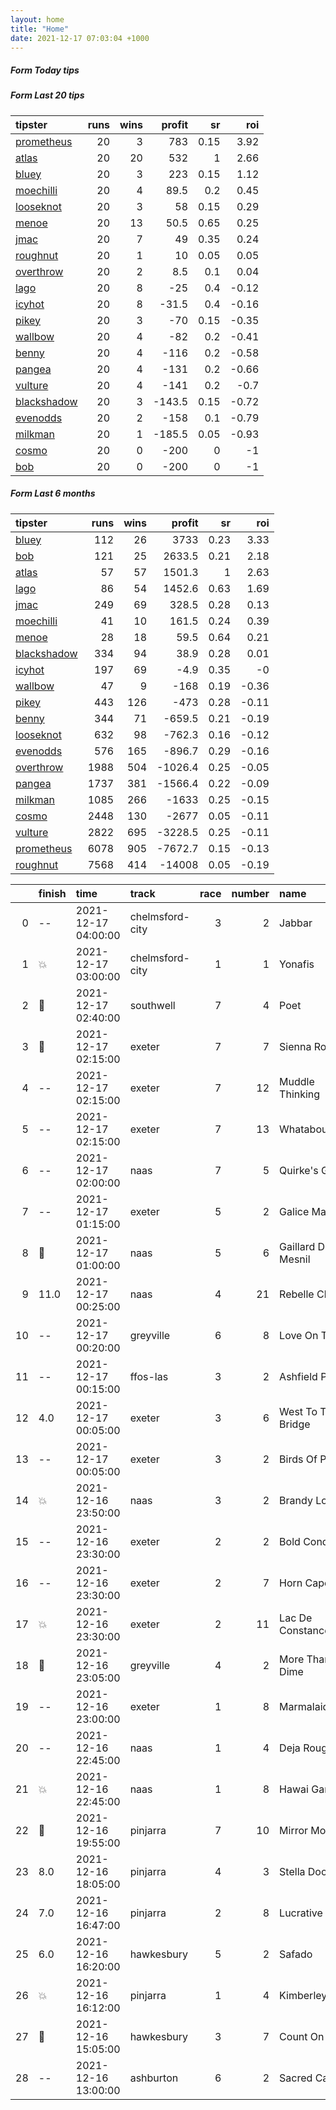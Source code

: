 ```yaml
---   
layout: home  
title: "Home"   
date: 2021-12-17 07:03:04 +1000  
---   
```



##### Form Today tips   

##### Form Last 20 tips   

| tipster                                                         |   runs |   wins |   profit |   sr |   roi |
|:----------------------------------------------------------------|-------:|-------:|---------:|-----:|------:|
| [prometheus](https://mrwayneo.github.io/tips/prometheus.html)   |     20 |      3 |    783   | 0.15 |  3.92 |
| [atlas](https://mrwayneo.github.io/tips/atlas.html)             |     20 |     20 |    532   | 1    |  2.66 |
| [bluey](https://mrwayneo.github.io/tips/bluey.html)             |     20 |      3 |    223   | 0.15 |  1.12 |
| [moechilli](https://mrwayneo.github.io/tips/moechilli.html)     |     20 |      4 |     89.5 | 0.2  |  0.45 |
| [looseknot](https://mrwayneo.github.io/tips/looseknot.html)     |     20 |      3 |     58   | 0.15 |  0.29 |
| [menoe](https://mrwayneo.github.io/tips/menoe.html)             |     20 |     13 |     50.5 | 0.65 |  0.25 |
| [jmac](https://mrwayneo.github.io/tips/jmac.html)               |     20 |      7 |     49   | 0.35 |  0.24 |
| [roughnut](https://mrwayneo.github.io/tips/roughnut.html)       |     20 |      1 |     10   | 0.05 |  0.05 |
| [overthrow](https://mrwayneo.github.io/tips/overthrow.html)     |     20 |      2 |      8.5 | 0.1  |  0.04 |
| [lago](https://mrwayneo.github.io/tips/lago.html)               |     20 |      8 |    -25   | 0.4  | -0.12 |
| [icyhot](https://mrwayneo.github.io/tips/icyhot.html)           |     20 |      8 |    -31.5 | 0.4  | -0.16 |
| [pikey](https://mrwayneo.github.io/tips/pikey.html)             |     20 |      3 |    -70   | 0.15 | -0.35 |
| [wallbow](https://mrwayneo.github.io/tips/wallbow.html)         |     20 |      4 |    -82   | 0.2  | -0.41 |
| [benny](https://mrwayneo.github.io/tips/benny.html)             |     20 |      4 |   -116   | 0.2  | -0.58 |
| [pangea](https://mrwayneo.github.io/tips/pangea.html)           |     20 |      4 |   -131   | 0.2  | -0.66 |
| [vulture](https://mrwayneo.github.io/tips/vulture.html)         |     20 |      4 |   -141   | 0.2  | -0.7  |
| [blackshadow](https://mrwayneo.github.io/tips/blackshadow.html) |     20 |      3 |   -143.5 | 0.15 | -0.72 |
| [evenodds](https://mrwayneo.github.io/tips/evenodds.html)       |     20 |      2 |   -158   | 0.1  | -0.79 |
| [milkman](https://mrwayneo.github.io/tips/milkman.html)         |     20 |      1 |   -185.5 | 0.05 | -0.93 |
| [cosmo](https://mrwayneo.github.io/tips/cosmo.html)             |     20 |      0 |   -200   | 0    | -1    |
| [bob](https://mrwayneo.github.io/tips/bob.html)                 |     20 |      0 |   -200   | 0    | -1    |

##### Form Last 6 months   

| tipster                                                         |   runs |   wins |   profit |   sr |   roi |
|:----------------------------------------------------------------|-------:|-------:|---------:|-----:|------:|
| [bluey](https://mrwayneo.github.io/tips/bluey.html)             |    112 |     26 |   3733   | 0.23 |  3.33 |
| [bob](https://mrwayneo.github.io/tips/bob.html)                 |    121 |     25 |   2633.5 | 0.21 |  2.18 |
| [atlas](https://mrwayneo.github.io/tips/atlas.html)             |     57 |     57 |   1501.3 | 1    |  2.63 |
| [lago](https://mrwayneo.github.io/tips/lago.html)               |     86 |     54 |   1452.6 | 0.63 |  1.69 |
| [jmac](https://mrwayneo.github.io/tips/jmac.html)               |    249 |     69 |    328.5 | 0.28 |  0.13 |
| [moechilli](https://mrwayneo.github.io/tips/moechilli.html)     |     41 |     10 |    161.5 | 0.24 |  0.39 |
| [menoe](https://mrwayneo.github.io/tips/menoe.html)             |     28 |     18 |     59.5 | 0.64 |  0.21 |
| [blackshadow](https://mrwayneo.github.io/tips/blackshadow.html) |    334 |     94 |     38.9 | 0.28 |  0.01 |
| [icyhot](https://mrwayneo.github.io/tips/icyhot.html)           |    197 |     69 |     -4.9 | 0.35 | -0    |
| [wallbow](https://mrwayneo.github.io/tips/wallbow.html)         |     47 |      9 |   -168   | 0.19 | -0.36 |
| [pikey](https://mrwayneo.github.io/tips/pikey.html)             |    443 |    126 |   -473   | 0.28 | -0.11 |
| [benny](https://mrwayneo.github.io/tips/benny.html)             |    344 |     71 |   -659.5 | 0.21 | -0.19 |
| [looseknot](https://mrwayneo.github.io/tips/looseknot.html)     |    632 |     98 |   -762.3 | 0.16 | -0.12 |
| [evenodds](https://mrwayneo.github.io/tips/evenodds.html)       |    576 |    165 |   -896.7 | 0.29 | -0.16 |
| [overthrow](https://mrwayneo.github.io/tips/overthrow.html)     |   1988 |    504 |  -1026.4 | 0.25 | -0.05 |
| [pangea](https://mrwayneo.github.io/tips/pangea.html)           |   1737 |    381 |  -1566.4 | 0.22 | -0.09 |
| [milkman](https://mrwayneo.github.io/tips/milkman.html)         |   1085 |    266 |  -1633   | 0.25 | -0.15 |
| [cosmo](https://mrwayneo.github.io/tips/cosmo.html)             |   2448 |    130 |  -2677   | 0.05 | -0.11 |
| [vulture](https://mrwayneo.github.io/tips/vulture.html)         |   2822 |    695 |  -3228.5 | 0.25 | -0.11 |
| [prometheus](https://mrwayneo.github.io/tips/prometheus.html)   |   6078 |    905 |  -7672.7 | 0.15 | -0.13 |
| [roughnut](https://mrwayneo.github.io/tips/roughnut.html)       |   7568 |    414 | -14008   | 0.05 | -0.19 |

|    | finish            | time                | track           |   race |   number | name               |   odds | tipster            |
|---:|:------------------|:--------------------|:----------------|-------:|---------:|:-------------------|-------:|:-------------------|
|  0 | --                | 2021-12-17 04:00:00 | chelmsford-city |      3 |        2 | Jabbar             |   3    | vulture            |
|  1 | :boom:            | 2021-12-17 03:00:00 | chelmsford-city |      1 |        1 | Yonafis            |   1.6  | vulture,milkman    |
|  2 | :3rd_place_medal: | 2021-12-17 02:40:00 | southwell       |      7 |        4 | Poet               |   3    | vulture            |
|  3 | :2nd_place_medal: | 2021-12-17 02:15:00 | exeter          |      7 |        7 | Sienna Royale      |   6.5  | looseknot          |
|  4 | --                | 2021-12-17 02:15:00 | exeter          |      7 |       12 | Muddle Thinking    |   6    | looseknot          |
|  5 | --                | 2021-12-17 02:15:00 | exeter          |      7 |       13 | Whataboutwalt      |  41    | overthrow          |
|  6 | --                | 2021-12-17 02:00:00 | naas            |      7 |        5 | Quirke's Gate      |   7.5  | looseknot          |
|  7 | --                | 2021-12-17 01:15:00 | exeter          |      5 |        2 | Galice Macalo      |   4.4  | overthrow          |
|  8 | :3rd_place_medal: | 2021-12-17 01:00:00 | naas            |      5 |        6 | Gaillard Du Mesnil |   1.45 | overthrow          |
|  9 | 11.0              | 2021-12-17 00:25:00 | naas            |      4 |       21 | Rebelle Chaud      |   7.5  | looseknot          |
| 10 | --                | 2021-12-17 00:20:00 | greyville       |      6 |        8 | Love On Time       |   0    | vulture            |
| 11 | --                | 2021-12-17 00:15:00 | ffos-las        |      3 |        2 | Ashfield Paddy     |   5    | pangea             |
| 12 | 4.0               | 2021-12-17 00:05:00 | exeter          |      3 |        6 | West To The Bridge |  11    | pangea,overthrow   |
| 13 | --                | 2021-12-17 00:05:00 | exeter          |      3 |        2 | Birds Of Prey      |   6.5  | overthrow          |
| 14 | :boom:            | 2021-12-16 23:50:00 | naas            |      3 |        2 | Brandy Love        |   1.8  | overthrow          |
| 15 | --                | 2021-12-16 23:30:00 | exeter          |      2 |        2 | Bold Conduct       |   5.5  | milkman            |
| 16 | --                | 2021-12-16 23:30:00 | exeter          |      2 |        7 | Horn Cape          |   4.4  | overthrow          |
| 17 | :boom:            | 2021-12-16 23:30:00 | exeter          |      2 |       11 | Lac De Constance   |   5.5  | overthrow          |
| 18 | :2nd_place_medal: | 2021-12-16 23:05:00 | greyville       |      4 |        2 | More Than A Dime   |   0    | vulture            |
| 19 | --                | 2021-12-16 23:00:00 | exeter          |      1 |        8 | Marmalaid          |   3.5  | overthrow          |
| 20 | --                | 2021-12-16 22:45:00 | naas            |      1 |        4 | Deja Rouge         |   4.5  | looseknot          |
| 21 | :boom:            | 2021-12-16 22:45:00 | naas            |      1 |        8 | Hawai Game         |   1.95 | vulture            |
| 22 | :2nd_place_medal: | 2021-12-16 19:55:00 | pinjarra        |      7 |       10 | Mirror Moon        |   5.5  | evenodds,overthrow |
| 23 | 8.0               | 2021-12-16 18:05:00 | pinjarra        |      4 |        3 | Stella Door        |   4.8  | pangea             |
| 24 | 7.0               | 2021-12-16 16:47:00 | pinjarra        |      2 |        8 | Lucrative Lucy     |   5.5  | overthrow          |
| 25 | 6.0               | 2021-12-16 16:20:00 | hawkesbury      |      5 |        2 | Safado             |   3.7  | benny,icyhot       |
| 26 | :boom:            | 2021-12-16 16:12:00 | pinjarra        |      1 |        4 | Kimberley Boy      |   1.45 | vulture            |
| 27 | :3rd_place_medal: | 2021-12-16 15:05:00 | hawkesbury      |      3 |        7 | Count On Me        |   8    | looseknot          |
| 28 | --                | 2021-12-16 13:00:00 | ashburton       |      6 |        2 | Sacred Caga        |   0    | vulture            |